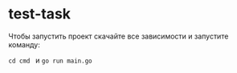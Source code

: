 # test-task
Чтобы запустить проект скачайте все зависимости и запустите команду: 

```cd cmd ```
и
```go run main.go```
